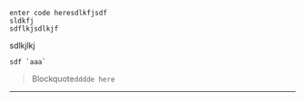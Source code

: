     enter code heresdlkfjsdf
    sldkfj
    sdflkjsdlkjf
sdlkjlkj


	sdf `aaa`

> Blockquote`dddde here`


----------

